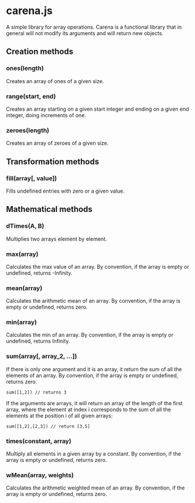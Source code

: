 carena.js
=========

A simple library for array operations. Carena is a functional library that in general will not modify its arguments
and will return new objects.

  
Creation methods
----------------

### ones(length)

Creates an array of ones of a given size.

### range(start, end)

Creates an array starting on a given start integer and ending on a given end integer, doing increments of one. 

### zeroes(length)

Creates an array of zeroes of a given size.


Transformation methods
----------------------

### fill(array[, value])

Fills undefined entries with zero or a given value.


Mathematical methods
--------------------

### dTimes(A, B)

Multiplies two arrays element by element.

### max(array)

Calculates the max value of an array. By convention, if the array is empty or undefined, returns -Infinity.

### mean(array)

Calculates the arithmetic mean of an array. By convention, if the array is empty or undefined, returns zero.
 
### min(array)

Calculates the min of an array.  By convention, if the array is empty or undefined, returns Infinity. 

### sum(array[, array_2, ...])

If there is only one argument and it is an array, it return the sum of all the elements of an array.
By convention, if the array is empty or undefined, returns zero.

    sum([1,2]) // returns 3

If the arguments are arrays, it will return an array of the length of the first array, where the element at index i corresponds
to the sum of all the elements at the position i of all given arrays:
   
    sum([1,2],[2,3]) // return [3,5] 

### times(constant, array)

Multiply all elements in a given array by a constant. By convention, if the array is empty or undefined, returns zero.  

### wMean(array, weights)

Calculates the arithmetic weighted mean of an array. By convention, if the array is empty or undefined, returns zero.
